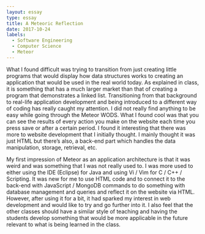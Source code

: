 ```yaml
---
layout: essay
type: essay
title: A Meteoric Reflection
date: 2017-10-24
labels:
  - Software Engineering
  - Computer Science
  - Meteor
---
```

What I found difficult was trying to transition from just creating little programs that would display how data structures works
to creating an application that would be used in the real world today. As explained in class, it is something that has
a much larger market than that of creating a program that demonstrates a linked list. Transitioning from that background
to real-life application development and being introduced to a different way of coding has really caught my attention. 
I did not really find anything to be easy while going through the Meteor WODS. What I found cool was that you can see the 
results of every action you make on the website each time you press save or after a certain period. I found it 
interesting that there was more to website development that I initially thought. I mainly thought it was just HTML but there’s 
also, a back-end part which handles the data manipulation, storage, retrieval, etc. 

My first impression of Meteor as an application architecture is that it was weird and was something that I was not really used
to. I was more used to either using the IDE (Eclipse) for Java and using Vi / Vim for C / C++ / Scripting. It was new for me to
use HTML code and to connect it to the back-end with JavaScript / MongoDB commands to do something with database management and 
queries and reflect it on the website via HTML. However, after using it for a bit, it had sparked my interest in web
development and would like to try and go further into it. I also feel that the other classes should have a similar style of 
teaching and having the students develop something that would be more applicable in the future relevant to what is being learned
in the class.
